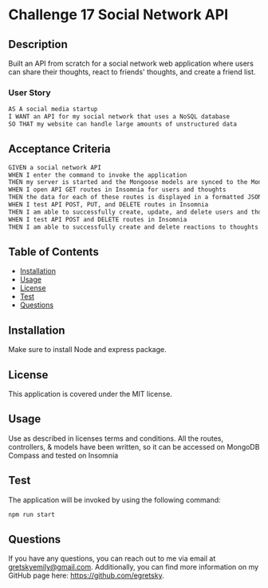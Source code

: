 # Challenge 17 Social Network API

## Description

Built an API from scratch for a social network web application where users can share their thoughts, react to friends' thoughts, and create a friend list. 


### User Story

```md
AS A social media startup
I WANT an API for my social network that uses a NoSQL database
SO THAT my website can handle large amounts of unstructured data
```

## Acceptance Criteria

```md
GIVEN a social network API
WHEN I enter the command to invoke the application
THEN my server is started and the Mongoose models are synced to the MongoDB database
WHEN I open API GET routes in Insomnia for users and thoughts
THEN the data for each of these routes is displayed in a formatted JSON
WHEN I test API POST, PUT, and DELETE routes in Insomnia
THEN I am able to successfully create, update, and delete users and thoughts in my database
WHEN I test API POST and DELETE routes in Insomnia
THEN I am able to successfully create and delete reactions to thoughts and add and remove friends to a user’s friend list
```

## Table of Contents
  - [Installation](#installation)
  - [Usage](#usage)
  - [License](#license)
  - [Test](#test)
  - [Questions](#questions)

## Installation
Make sure to install Node and express package.

## License
This application is covered under the MIT license.

## Usage
Use as described in licenses terms and conditions. 
All the routes, controllers, & models have been written, so it can be accessed on MongoDB Compass and tested on Insomnia

## Test

The application will be invoked by using the following command:

```bash
npm run start
```

## Questions
    
If you have any questions, you can reach out to me via email at gretskyemily@gmail.com. 
Additionally, you can find more information on my GitHub page here: https://github.com/egretsky.